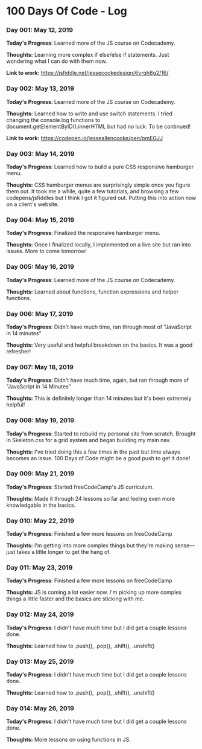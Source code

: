 # 100 Days Of Code - Log

### Day 001: May 12, 2019

**Today's Progress**: Learned more of the JS course on Codecademy.

**Thoughts:** Learning more complex if else/else if statements. Just wondering what I can do with them now.

**Link to work:** https://jsfiddle.net/jessecookedesign/6vrqh8g2/16/

### Day 002: May 13, 2019

**Today's Progress**: Learned more of the JS course on Codecademy.

**Thoughts:** Learned how to write and use switch statements. I tried changing the console.log functions to document.getElementByID().innerHTML but had no luck. To be continued!

**Link to work:** https://codepen.io/jesseallencooke/pen/pmEGJJ

### Day 003: May 14, 2019

**Today's Progress**: Learned how to build a pure CSS responsive hamburger menu.

**Thoughts:** CSS hamburger menus are surprisingly simple once you figure them out. It took me a while, quite a few tutorials, and browsing a few codepens/jsfiddles but I think I got it figured out. Putting this into action now on a client's website.

### Day 004: May 15, 2019

**Today's Progress**: Finalized the responsive hamburger menu.

**Thoughts:** Once I finalized locally, I implemented on a live site but ran into issues. More to come tomorrow!

### Day 005: May 16, 2019

**Today's Progress**: Learned more of the JS course on Codecademy.

**Thoughts:** Learned about functions, function expressions and helper functions.

### Day 006: May 17, 2019

**Today's Progress**: Didn't have much time, ran through most of "JavaScript in 14 minutes"

**Thoughts:** Very useful and helpful breakdown on the basics. It was a good refresher!

### Day 007: May 18, 2019

**Today's Progress**: Didn't have much time, again, but ran through more of "JavaScript in 14 Minutes"

**Thoughts:** This is definitely longer than 14 minutes but it's been extremely helpful!

### Day 008: May 19, 2019

**Today's Progress**: Started to rebuild my personal site from scratch. Brought in Skeleton.css for a grid system and began building my main nav.

**Thoughts:** I've tried doing this a few times in the past but time always becomes an issue. 100 Days of Code might be a good push to get it done!

### Day 009: May 21, 2019

**Today's Progress**: Started freeCodeCamp's JS curriculum.

**Thoughts:** Made it through 24 lessons so far and feeling even more knowledgable in the basics.

### Day 010: May 22, 2019

**Today's Progress**: Finished a few more lessons on freeCodeCamp

**Thoughts:** I'm getting into more complex things but they're making sense—just takes a little longer to get the hang of.

### Day 011: May 23, 2019

**Today's Progress**: Finished a few more lessons on freeCodeCamp

**Thoughts:** JS is coming a lot easier now. I'm picking up more complex things a little faster and the basics are sticking with me.

### Day 012: May 24, 2019

**Today's Progress**: I didn't have much time but I did get a couple lessons done.

**Thoughts:** Learned how to .push(), .pop(), .shift(), .unshift()

### Day 013: May 25, 2019

**Today's Progress**: I didn't have much time but I did get a couple lessons done.

**Thoughts:** Learned how to .push(), .pop(), .shift(), .unshift()

### Day 014: May 26, 2019

**Today's Progress**: I didn't have much time but I did get a couple lessons done.

**Thoughts:** More lessons on using functions in JS.
